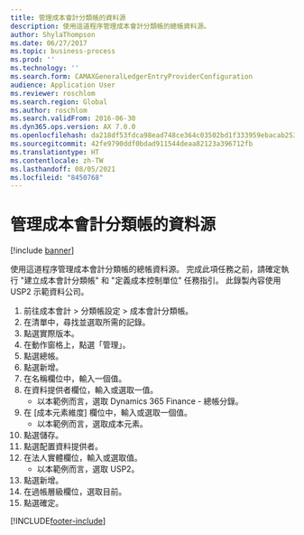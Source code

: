 ```yaml
---
title: 管理成本會計分類帳的資料源
description: 使用這道程序管理成本會計分類帳的總帳資料源。
author: ShylaThompson
ms.date: 06/27/2017
ms.topic: business-process
ms.prod: ''
ms.technology: ''
ms.search.form: CAMAXGeneralLedgerEntryProviderConfiguration
audience: Application User
ms.reviewer: roschlom
ms.search.region: Global
ms.author: roschlom
ms.search.validFrom: 2016-06-30
ms.dyn365.ops.version: AX 7.0.0
ms.openlocfilehash: da218df53fdca98ead748ce364c03502bd1f333959ebacab25339b665bcb9c66
ms.sourcegitcommit: 42fe9790ddf0bdad911544deaa82123a396712fb
ms.translationtype: HT
ms.contentlocale: zh-TW
ms.lasthandoff: 08/05/2021
ms.locfileid: "8450768"
---
```

# <a name="manage-a-data-source-for-the-cost-accounting-ledger"></a>管理成本會計分類帳的資料源

[!include [banner](../../includes/banner.md)]

使用這道程序管理成本會計分類帳的總帳資料源。 完成此項任務之前，請確定執行 "建立成本會計分類帳" 和 "定義成本控制單位" 任務指引。 此錄製內容使用 USP2 示範資料公司。

1. 前往成本會計 > 分類帳設定 > 成本會計分類帳。
2. 在清單中，尋找並選取所需的記錄。
3. 點選實際版本。
4. 在動作窗格上，點選「管理」。
5. 點選總帳。
6. 點選新增。
7. 在名稱欄位中，輸入一個值。
8. 在資料提供者欄位，輸入或選取一值。
    * 以本範例而言，選取 Dynamics 365 Finance - 總帳分錄。  
9. 在 [成本元素維度] 欄位中，輸入或選取一個值。
    * 以本範例而言，選取成本元素。  
10. 點選儲存。
11. 點選配置資料提供者。
12. 在法人實體欄位，輸入或選取值。
    * 以本範例而言，選取 USP2。  
13. 點選新增。
14. 在過帳層級欄位，選取目前。
15. 點選確定。



[!INCLUDE[footer-include](../../../includes/footer-banner.md)]